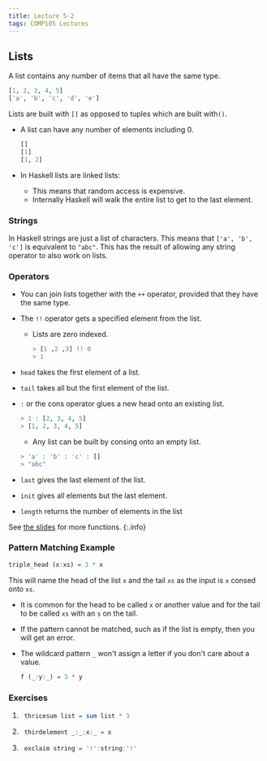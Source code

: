 ```yaml
---
title: Lecture 5-2
tags: COMP105 Lectures
---
```

## Lists
A list contains any number of items that all have the same type.

```haskell
[1, 2, 3, 4, 5]
['a', 'b', 'c', 'd', 'e']
```

Lists are built with `[]` as opposed to tuples which are built with`()`.

* A list can have any number of elements including 0.

	```haskell
	[]
	[1]
	[1, 2]
	```
	
* In Haskell lists are linked lists:
	* This means that random access is expensive.
	* Internally Haskell will walk the entire list to get to the last element.

### Strings
In Haskell strings are just a list of characters. This means that `['a', 'b', 'c']` is equivalent to `"abc"`. This has the result of allowing any string operator to  also work on lists.

### Operators
* You can join lists together with the `++` operator, provided that they have the same type.
* The `!!` operator gets a specified element from the list.
	* Lists are zero indexed.
	
		```haskell
		> [1 ,2 ,3] !! 0
		> 1
		```
		
* `head` takes the first element of a list.
* `tail` takes all but the first element of the list.
* `:` or the cons operator glues a new head onto an existing list.

	```haskell
	> 1 : [2, 3, 4, 5]
	> [1, 2, 3, 4, 5]
	```
	
	* Any list can be built by consing onto an empty list.
	
	```haskell
	> 'a' : 'b' : 'c' : []
	> "abc"
	```
	
* `last` gives the last element of the list.
* `init` gives all elements but the last element.
* `length` returns the number of elements in the list

See [the slides]({{site.baseurl}}/assets/comp105/lectures/2020-10-21-2.pdf) for more functions.
{:.info}

### Pattern Matching Example
```haskell
triple_head (x:xs) = 3 * x
```

This will name the head of the list `x` and the tail `xs` as the input is `x` consed onto `xs`.

* It is common for the head to be called `x` or another value and for the tail to be called `xs` with an `s` on the tail.
* If the pattern cannot be matched, such as if the list is empty, then you will get an error.
* The wildcard pattern `_` won't assign a letter if you don't care about a value.
	
	```haskell
	f (_:y:_) = 3 * y
	```
	
### Exercises
1. ```haskell
	thricesum list = sum list * 3
	```
	
1. ```haskell
	thirdelement _:_:x:_ = x
	```
	
1. ```haskell
	exclaim string = '!':string:'!'
	```
